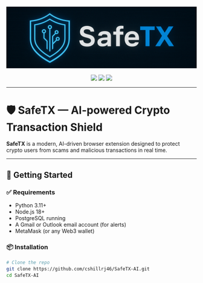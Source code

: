 <p align="center">
  <img src="SAfeTX.png" alt="SafeTX Banner" width="600"/>
</p>

<p align="center">
  <img src="https://img.shields.io/badge/status-active-brightgreen" />
  <img src="https://img.shields.io/badge/license-MIT-blue" />
  <img src="https://img.shields.io/badge/build-passing-success" />
</p>

---

# 🛡️ SafeTX — AI-powered Crypto Transaction Shield

**SafeTX** is a modern, AI-driven browser extension designed to protect crypto users from scams and malicious transactions in real time.

---

## 🚀 Getting Started

### ✅ Requirements

- Python 3.11+
- Node.js 18+
- PostgreSQL running
- A Gmail or Outlook email account (for alerts)
- MetaMask (or any Web3 wallet)

### 📦 Installation

```bash
# Clone the repo
git clone https://github.com/cshillrj46/SafeTX-AI.git
cd SafeTX-AI
